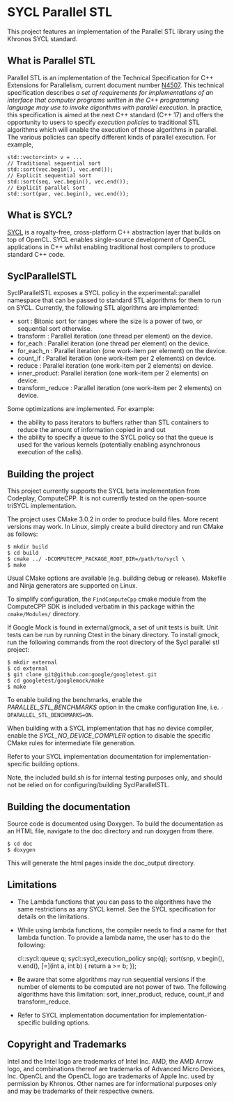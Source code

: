 SYCL Parallel STL
==============================

This project features an implementation of the Parallel STL library
using the Khronos SYCL standard.

What is Parallel STL
-----------------------

Parallel STL is an implementation of the Technical Specification for C++
Extensions for Parallelism, current document number
[N4507](http://www.open-std.org/jtc1/sc22/wg21/docs/papers/2015/n4507.pdf).
This technical specification describes _a set of requirements for
implementations of an interface that computer programs written in the
C++ programming language may use to invoke algorithms with parallel
execution_.
In practice, this specification is aimed at the next C++ standard (C++ 17) and
offers the opportunity to users to specify _execution policies_ to
traditional STL algorithms which will enable the execution of
those algorithms in parallel.
The various policies can specify different kinds of parallel execution.
For example,

    std::vector<int> v = ...
    // Traditional sequential sort
    std::sort(vec.begin(), vec.end());
    // Explicit sequential sort
    std::sort(seq, vec.begin(), vec.end());
    // Explicit parallel sort
    std::sort(par, vec.begin(), vec.end());


What is SYCL?
----------------------

[SYCL](https://www.khronos.org/opencl/sycl) is a royalty-free,
cross-platform C++ abstraction layer that builds on top of OpenCL.
SYCL enables single-source development of OpenCL applications in C++ whilst
enabling traditional host compilers to produce standard C++ code.

SyclParallelSTL
---------------------

SyclParallelSTL exposes a SYCL policy in the experimental::parallel namespace
that can be passed to standard STL algorithms for them to run on SYCL.
Currently, the following STL algorithms are implemented:

* sort : Bitonic sort for ranges where the size is a power of two, or sequential
  sort otherwise.
* transform : Parallel iteration (one thread per element) on the device.
* for\_each  : Parallel iteration (one thread per element) on the device.
* for\_each\_n : Parallel iteration (one work-item per element) on the device.
* count\_if : Parallel iteration (one work-item per 2 elements) on device.
* reduce : Parallel iteration (one work-item per 2 elements) on device.
* inner\_product: Parallel iteration (one work-item per 2 elements) on device.
* transform\_reduce : Parallel iteration (one work-item per 2 elements) on device.

Some optimizations are implemented. For example:

* the ability to pass iterators to buffers rather than STL containers to reduce 
the amount of information copied in and out
* the ability to specify a queue to the SYCL policy so that the queue is used 
for the various kernels (potentially enabling asynchronous execution of the calls).

Building the project
----------------------

This project currently supports the SYCL beta implementation from Codeplay, 
ComputeCPP. It is not currently tested on the open-source triSYCL implementation.

The project uses CMake 3.0.2 in order to produce build files. 
More recent versions may work. 
In Linux, simply create a build directory and run CMake as follows:

    $ mkdir build
    $ cd build
    $ cmake ../ -DCOMPUTECPP_PACKAGE_ROOT_DIR=/path/to/sycl \
    $ make

Usual CMake options are available (e.g. building debug or release). 
Makefile and Ninja generators are supported on Linux.

To simplify configuration, the `FindComputeCpp` cmake module from the ComputeCPP
SDK is included verbatim in this package within the `cmake/Modules/` directory.

If Google Mock is found in external/gmock, a set of unit tests is built.
Unit tests can be run by running Ctest in the binary directory. To install
gmock, run the following commands from the root directory of the Sycl parallel
stl project:

    $ mkdir external
    $ cd external
    $ git clone git@github.com:google/googletest.git
    $ cd googletest/googlemock/make 
    $ make

To enable building the benchmarks, enable the *PARALLEL_STL_BENCHMARKS* option
in the cmake configuration line, i.e. `-DPARALLEL_STL_BENCHMARKS=ON`.

When building with a SYCL implementation that has no device compiler,
enable the *SYCL_NO_DEVICE_COMPILER* option to disable the specific 
CMake rules for intermediate file generation.

Refer to your SYCL implementation documentation for 
implementation-specific building options.

Note, the included build.sh is for internal testing purposes only, and should 
not be relied on for configuring/building SyclParallelSTL.

Building the documentation
----------------------------

Source code is documented using Doxygen.
To build the documentation as an HTML file, navigate to the doc
directory and run doxygen from there.

    $ cd doc
    $ doxygen

This will generate the html pages inside the doc\_output directory.

Limitations
------------

* The Lambda functions that you can pass to the algorithms have the same
restrictions as any SYCL kernel. See the SYCL specification for details
on the limitations.

* While using lambda functions, the compiler needs to find a name for that lambda
function. To provide a lambda name, the user has to do the following:

    cl::sycl::queue q;
    sycl::sycl_execution_policy<class SortAlgorithm3> snp(q);
    sort(snp, v.begin(), v.end(), [=](int a, int b) { return a >= b; });

* Be aware that some algorithms may run sequential versions if the number of
elements to be computed are not power of two. The following algorithms have
this limitation: sort, inner_product, reduce, count_if and transform_reduce.

* Refer to SYCL implementation documentation for implementation-specific 
building options.

Copyright and Trademarks
------------------------

Intel and the Intel logo are trademarks of Intel Inc. AMD, the AMD Arrow
logo, and combinations thereof are trademarks of Advanced Micro Devices, Inc.
OpenCL and the OpenCL logo are trademarks of Apple Inc. used by permission by
Khronos. Other names are for informational purposes only and may be trademarks
of their respective owners.
